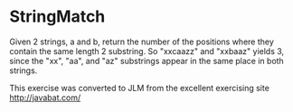 
# StringMatch #
Given 2
strings, a and b, return the number of the positions where they contain
the same length 2 substring. So "xxcaazz" and "xxbaaz" yields 3, since
the "xx", "aa", and "az" substrings appear in the same place in both
strings.

This exercise was converted to JLM from the excellent exercising site http://javabat.com/

